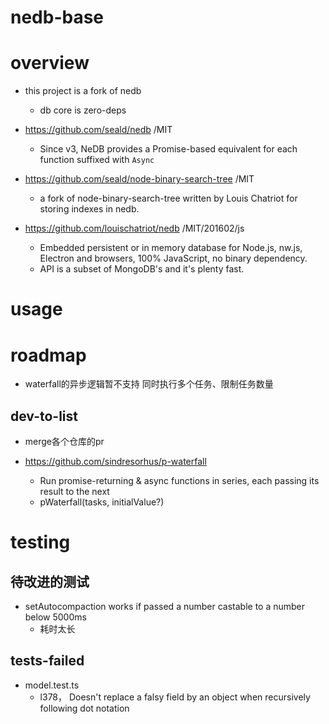 # nedb-base

# overview

- this project is a fork of nedb
  - db core is zero-deps

- https://github.com/seald/nedb /MIT
  - Since v3, NeDB provides a Promise-based equivalent for each function suffixed with `Async`
- https://github.com/seald/node-binary-search-tree /MIT
  - a fork of node-binary-search-tree written by Louis Chatriot for storing indexes in nedb.

- https://github.com/louischatriot/nedb /MIT/201602/js
  - Embedded persistent or in memory database for Node.js, nw.js, Electron and browsers, 100% JavaScript, no binary dependency. 
  - API is a subset of MongoDB's and it's plenty fast.
# usage

# roadmap

- waterfall的异步逻辑暂不支持 同时执行多个任务、限制任务数量

## dev-to-list

- merge各个仓库的pr

- https://github.com/sindresorhus/p-waterfall
  - Run promise-returning & async functions in series, each passing its result to the next
  - pWaterfall(tasks, initialValue?)
# testing

## 待改进的测试

- setAutocompaction works if passed a number castable to a number below 5000ms
  - 耗时太长

## tests-failed

- model.test.ts
  - l378， Doesn't replace a falsy field by an object when recursively following dot notation
